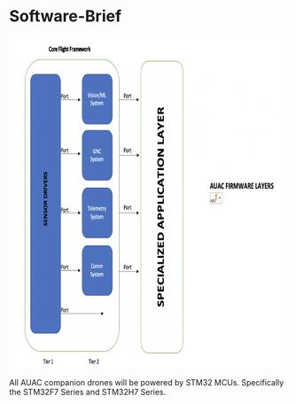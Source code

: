 # Software-Brief

<p align = "center">
<img src = "https://github.com/AUAC-Technologies/Software-Brief/blob/master/assets/Screen%20Shot%202020-08-31%20at%2010.13.11%20PM.png" width = "600" height = "600"/>
</p>

All AUAC companion drones will be powered by STM32 MCUs. Specifically the STM32F7 Series and STM32H7 Series.

